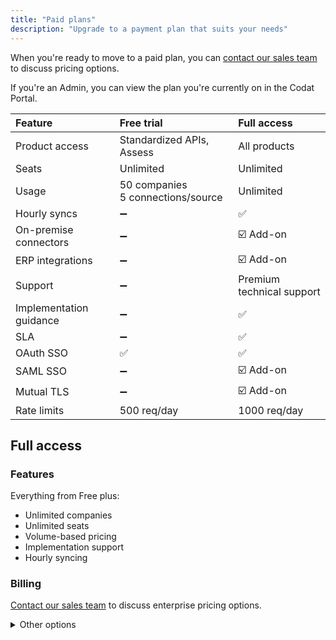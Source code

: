 ```yaml
---
title: "Paid plans"
description: "Upgrade to a payment plan that suits your needs"
---
```


When you're ready to move to a paid plan, you can [contact our sales team](https://www.codat.io/plans/#get-in-touch) to discuss pricing options.

If you're an Admin, you can view the plan you're currently on in the Codat Portal.

| Feature                 | Free trial           | Full access       |
| :-                      | :--             | :--            |
| Product access          | Standardized APIs, Assess   | All products        |
| Seats                   | Unlimited      | Unlimited        |
| Usage                   | 50 companies<br/>5 connections/source | Unlimited        |
| Hourly syncs            | ➖             | ✅              |
| On-premise connectors   | ➖             | ☑️ Add-on             |
| ERP integrations        | ➖             | ☑️ Add-on             |
| Support                 | ➖             | Premium technical support              |
| Implementation guidance | ➖             | ✅              |
| SLA                     | ➖             | ✅              |
| OAuth SSO               | ✅             | ✅              |
| SAML SSO                | ➖             | ☑️ Add-on              |
| Mutual TLS              | ➖             | ☑️ Add-on              |
| Rate limits             | 500 req/day     | 1000 req/day    |

## Full access

### Features

Everything from Free plus:
- Unlimited companies
- Unlimited seats
- Volume-based pricing
- Implementation support
- Hourly syncing

### Billing

[Contact our sales team](https://www.codat.io/plans/#get-in-touch) to discuss enterprise pricing options.

<details>
<summary>Other options</summary>

## Start-up plan 

You can get started with Codat with usage-based billing at £25/$30 per month per Active Connected Company (active = data pushed or pulled in a given billing period).

### Features

- Access our standardized APIs and Assess
- No monthly commitment
- Unlimited companies
- Unlimited seats

### Billing

When using our start-up plan, you do not pay any monthly commitment fees. Instead, you will be charged for **each active company**. 

:::tip Active companies

Active companies represent your customer connections where you have successfully pulled or pushed data within your billing period. The first time you pull or push data for a company with and active connection in a given billing period, it will count as an active company.

This excludes *Codat Sandbox* and *QuickBooks Online Sandbox*.
:::

You can use our Billing [dashboard](https://app.codat.io/settings/billing/usage) to track your usage and stay in control of your bills. 
</details>
